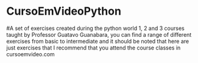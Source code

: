 # CursoEmVideoPython
#A set of exercises created during the python world 1, 2 and 3 courses taught by Professor Guatavo Guanabara, you can find a range of different exercises from basic to intermediate and it should be noted that here are just exercises that I recommend that you attend the course classes in cursoemvideo.com
